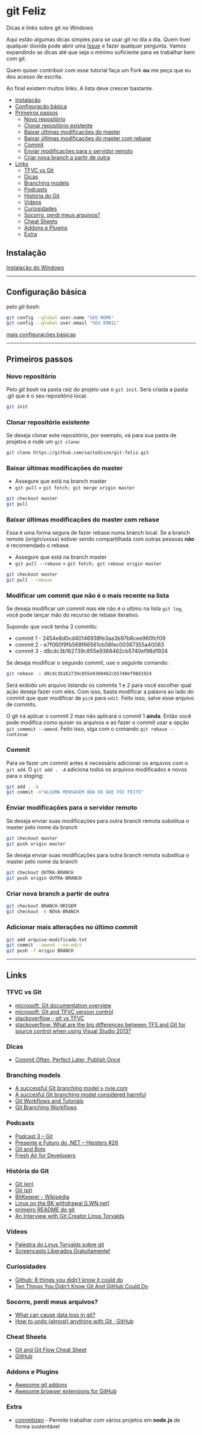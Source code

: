 # git Feliz

Dicas e links sobre git no Windows


Aqui estão algumas dicas simples para se usar git no dia a dia.
Quem tiver qualquer dúvida pode abrir uma [Issue](https://github.com/saitodisse/git-feliz/issues/new) e fazer qualquer pergunta. Vamos expandindo as dicas até que seja o mínimo suficiente para se trabalhar bem com git.


Quem quiser contribuir com esse tutorial faça um Fork **ou** me peça que eu dou acesso de escrita.


Ao final existem muitos links. A lista deve crescer bastante.


<!-- MarkdownTOC -->

- [Instalação](#instalação)
- [Configuração básica](#configuração-básica)
- [Primeiros passos](#primeiros-passos)
    - [Novo repositório](#novo-repositório)
    - [Clonar repositório existente](#clonar-repositório-existente)
    - [Baixar últimas modificações do master](#baixar-últimas-modificações-do-master)
    - [Baixar últimas modificações do master com rebase](#baixar-últimas-modificações-do-master-com-rebase)
    - [Commit](#commit)
    - [Enviar modificações para o servidor remoto](#enviar-modificações-para-o-servidor-remoto)
    - [Criar nova branch a partir de outra](#criar-nova-branch-a-partir-de-outra)
- [Links](#links)
    - [TFVC vs Git](#tfvc-vs-git)
    - [Dicas](#dicas)
    - [Branching models](#branching-models)
    - [Podcasts](#podcasts)
    - [História do Git](#história-do-git)
    - [Vídeos](#vídeos)
    - [Curiosidades](#curiosidades)
    - [Socorro, perdi meus arquivos?](#socorro-perdi-meus-arquivos)
    - [Cheat Sheets](#cheat-sheets)
    - [Addons e Plugins](#addons-e-plugins)
    - [Extra](#extra)

<!-- /MarkdownTOC -->

## Instalação

[Instalação do Windows](https://git-scm.com/downloads)

-----------

## Configuração básica

pelo _git bash_:

```sh
git config --global user.name "SEU NOME"
git config --global user.email "SEU EMAIL"
```

[mais configurações básicas](https://git-scm.com/book/en/v2/Getting-Started-First-Time-Git-Setup)

-----------

## Primeiros passos

### Novo repositório

Pelo _git bash_ na pasta raiz do projeto use o `git init`. Será criada a pasta .git que é o seu repositório local.

```sh
git init
```

### Clonar repositório existente

Se deseja clonar este repositório, por exemplo, vá para sua pasta de projetos e rode um `git clone`:

```sh
git clone https://github.com/saitodisse/git-feliz.git
```


### Baixar últimas modificações do master

* Assegure que está na branch master
* `git pull` = `git fetch; git merge origin master`

```sh
git checkout master
git pull
```


### Baixar últimas modificações do master com rebase

Essa é uma forma segura de fazer rebase numa branch local.
Se a branch remote (origin/xxxxx) estiver sendo compartilhada com outras pessoas **não** é recomendado o rebase.

* Assegure que está na branch master
* `git pull --rebase` = `git fetch; git rebase origin master`

```sh
git checkout master
git pull --rebase
```

### Modificar um commit que não é o mais recente na lista

Se deseja modificar um commit mas ele não é o ultimo na lista `git log`, você pode lançar mão do recurso de rebase iterativo.

Supondo que você tenha 3 commits:

* commit 1 - 2454e8d0cd40146938fe3aa3b97b8cee960fcf09
* commit 2 - e7f060f9fb568f66561cb58fec00387355a40083
* commit 3 - d8cdc3b162739c855e9368462cb5740ef98d1924

Se deseja modificar o segundo commit, use o seguinte comando:

 ```sh
 git rebase -i d8cdc3b162739c855e9368462cb5740ef98d1924
 ```

Será exibido um arquivo listando os commits 1 e 2 para você escolher qual ação deseja fazer com eles. Com isso, basta modificar a palavra ao lado do commit que quer modificar de `pick` para `edit`. Feito isso, salve esse arquivo de commits. 

O git irá aplicar o commit 2 mas não aplicará o commit 1 **ainda**. Então você pode modifica como quiser os arquivos e ao fazer o commit usar a opção `git commmit --amend`. Feito isso, siga com o comando `git rebase --continue`


### Commit

Para se fazer um commit antes é necessário adicionar os arquivos com o `git add`. O `git add . -A` adiciona todos os arquivos modificados e novos para o _staging_:

```sh
git add . -A
git commit -m"ALGUMA MENSAGEM BOA DO QUE FOI FEITO"
```


### Enviar modificações para o servidor remoto

Se deseja enviar suas modificações para outra branch remota substitua o master pelo nome da branch

```sh
git checkout master
git push origin master
```

Se deseja enviar suas modificações para outra branch remota substitua o master pelo nome da branch

```sh
git checkout OUTRA-BRANCH
git push origin OUTRA-BRANCH
```


### Criar nova branch a partir de outra

```sh
git checkout BRANCH-ORIGEM
git checkout -b NOVA-BRANCH
```

### Adicionar mais alterações no último commit

```sh
git add arquivo-modificado.txt
git commit --amend --no-edit
git push -f origin BRANCH
```

-----------

## Links

### TFVC vs Git

- [microsoft: Git documentation overview](https://visualstudio.com/pt-br/docs/git/overview)
- [microsoft: Git and TFVC version control](https://visualstudio.com/en-us/docs/tfvc/comparison-git-tfvc)
- [stackoverflow - git vs TFVC](http://stackoverflow.com/questions/33004650/should-we-use-git-or-tfvc-on-a-tfs-2015)
- [stackoverflow: What are the big differences between TFS and Git for source control when using Visual Studio 2013?](http://stackoverflow.com/questions/20107701/what-are-the-big-differences-between-tfs-and-git-for-source-control-when-using-v)

### Dicas

- [Commit Often, Perfect Later, Publish Once](https://sethrobertson.github.io/GitBestPractices)

### Branching models

- [A successful Git branching model » nvie.com](http://nvie.com/posts/a-successful-git-branching-model)
- [A succesful Git branching model considered harmful](https://barro.github.io/2016/02/a-succesful-git-branching-model-considered-harmful)
- [Git Workflows and Tutorials](https://atlassian.com/git/tutorials/comparing-workflows/centralized-workflow)
- [Git Branching Workflows](https://git-scm.com/book/en/v2/Git-Branching-Branching-Workflows)

### Podcasts

- [Podcast 3 – Git](https://blog.lambda3.com.br/2016/06/podcast-3-git)
- [Presente e Futuro do .NET – Hipsters #26](http://hipsters.tech/passado-e-futuro-do-net-hipsters-26)
- [Git and Bots](http://msdevshow.com/2016/11/git-and-bots-with-sarah-sexton)
- [Fresh Air for Developers](http://hanselminutes.com/359/git-support-within-visual-studio)

### História do Git

- [Git (en)](https://en.wikipedia.org/wiki/Git)
- [Git (pt)](https://pt.wikipedia.org/wiki/Git)
- [BitKeeper - Wikipédia](https://pt.wikipedia.org/wiki/BitKeeper)
- [Linus on the BK withdrawal [LWN.net]](https://lwn.net/Articles/130681)
- [primeiro README do git](https://github.com/git/git/blob/e83c5163316f89bfbde7d9ab23ca2e25604af290/README)
- [An Interview with Git Creator Linus Torvalds](https://linux.com/blog/10-years-git-interview-git-creator-linus-torvalds)

### Vídeos

- [Palestra do Linus Torvalds sobre git](https://youtube.com/watch?v=4XpnKHJAok8)
- [Screencasts Liberados Gratuitamente!](http://akitaonrails.com/2012/04/09/screencasts-liberados-gratuitamente)

### Curiosidades

- [Github: 8 things you didn’t know it could do](https://medium.com/@RecastAI/github-8-things-you-didn-t-know-it-could-do-af721f17737c)
- [Ten Things You Didn’t Know Git And GitHub Could Do](https://owenou.com/ten-things-you-didnt-know-git-and-github-could-do)

### Socorro, perdi meus arquivos?

- [What can cause data loss in git?](http://stackoverflow.com/questions/21048765/what-can-cause-data-loss-in-git)
- [How to undo (almost) anything with Git · GitHub](https://github.com/blog/2019-how-to-undo-almost-anything-with-git)

### Cheat Sheets

- [Git and Git Flow Cheat Sheet](https://github.com/arslanbilal/git-cheat-sheet)
- [GitHub](https://github.com/git-tips/tips)

### Addons e Plugins

- [Awesome git addons](https://github.com/stevemao/awesome-git-addons)
- [Awesome browser extensions for GitHub](https://github.com/stefanbuck/awesome-browser-extensions-for-github)

### Extra

- [commitizen](https://github.com/commitizen/cz-cli) - Permite trabalhar com vários projetos em **node.js** de forma sustentável
